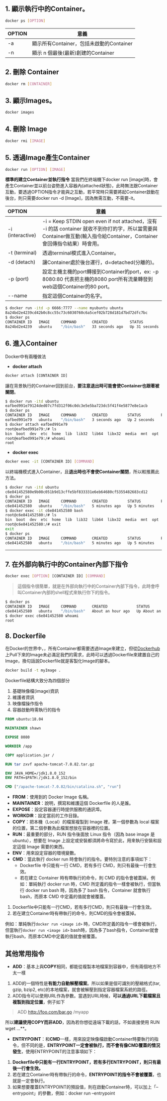## 1. 顯示執行中的Container。

```bash
docker ps [OPTION]
```

| OPTION   |     意義             |
| -------- | --------            |
| -a       | 顯示所有Container，包括未啟動的Container     |
| -n       | 顯示 n 個最後(最新)創建的Container    |

## 2. 刪除 Container

```bash
docker rm [CONTAINER]
```

## 3. 顯示Images。
   
```bash
docker images
```

## 4. 刪除 Image
```bash
docker rmi [IMAGE]
```


## 5. 透過Image產生Container
```bash
docker run [OPTION] [IMAGE]
```

**標準的建立Container並執行指令**
當我們在終端機下docker run [image]時，會產生Container並以前台姿勢進入容器內(attached狀態)，此時無法跟Container互動，要透過OPTION指令才能與之互動，若平常時只需要將起Container啟動在後台，則只需要docker run -d [Image]，因為無需互動，不需要-it。

| OPTION           | 意義                                                                                                                     |
|:---------------- | ------------------------------------------------------------------------------------------------------------------------ |
| -i (interactive) | -i = Keep STDIN open even if not attached，沒有 -i 的話 container 就收不到你打的字，所以當需要與Container做互動(輸入指令給Container，Container會回傳指令結果）時會用。                                                                |
| -t (terminal)    | 透過terminal模式進入Container。                                                                                               |
| -d (detach)      | 讓Container處於後台運行，d=detached(分離的)。                                                                                 |
| -p (port)        | 設定主機主機的port轉接到Container的port，ex: -p 8080:80 代表把主機的8080 port所有流量轉發到web這個Container的80 port。 |
| --name    | 指定這個Container的名字。                                                                  

```bash
$ docker run -itd -p 6666:7777 --name myubuntu ubuntu
8a24bd2e4239cd42b0c8cc55c73c6030760c6a5cef02b728d181d7bd72dfc7bc
$ docker ps
CONTAINER ID   IMAGE     COMMAND       CREATED          STATUS          PORTS                                       NAMES
8a24bd2e4239   ubuntu    "/bin/bash"   33 seconds ago   Up 31 seconds   0.0.0.0:6666->7777/tcp, :::6666->7777/tcp   myubuntu
```




## 6. 進入Container

Docker中有兩種做法

* **docker attach**

```bash
docker attach [CONTAINER ID]
```


讓在背景執行的Container回到前台，**要注意退出時可能會使Container也跟著被關閉**。

```bash
$ docker run -itd ubuntu
eafbed991e79124ded07c7fd312f06c0dc3e5e5ba723dc5f41f4e5877e8e1acb
$ docker ps
CONTAINER ID   IMAGE     COMMAND       CREATED         STATUS         PORTS     NAMES
eafbed991e79   ubuntu    "/bin/bash"   3 seconds ago   Up 2 seconds             affectionate_beaver
$ docker attach eafbed991e79
root@eafbed991e79:/# ls
bin  boot  dev  etc  home  lib  lib32  lib64  libx32  media  mnt  opt  proc  root  run  sbin  srv  sys  tmp  usr  var
root@eafbed991e79:/# whoami
root
```

* **docker exec**
```bash
docker exec -it [CONTAINER ID] [COMMAND]
```

以終端機模式進入Container，且**退出時也不會使Container關閉**，所以較推薦此方法。

```bash
$ docker run -itd ubuntu
c6e841452580e9b08c051b9d13cffe5bf833331e6eb64680cf5355482683cd12
$ docker ps
CONTAINER ID   IMAGE     COMMAND       CREATED         STATUS         PORTS     NAMES
c6e841452580   ubuntu    "/bin/bash"   5 minutes ago   Up 5 minutes             gracious_swirles
$ docker exec -it c6e841452580 bash
root@c6e841452580:/# ls
bin  boot  dev  etc  home  lib  lib32  lib64  libx32  media  mnt  opt  proc  root  run  sbin  srv  sys  tmp  usr  var
root@c6e841452580:/# exit
exit
$ docker ps
CONTAINER ID   IMAGE     COMMAND       CREATED         STATUS         PORTS     NAMES
c6e841452580   ubuntu    "/bin/bash"   5 minutes ago   Up 5 minutes             gracious_swirles
```

---

## 7. 在外部向執行中的Container內部下指令

```bash
docker exec [OPTION] [CONTAINER ID] [COMMAND]
```

> 這個指令很簡單，就是在外部向執行中的Container內部下指令，此時會呼叫Container內部的shell程式來執行你下的指令。
```bash
$ docker ps
CONTAINER ID   IMAGE     COMMAND       CREATED             STATUS             PORTS     NAMES
c6e841452580   ubuntu    "/bin/bash"   About an hour ago   Up About an hour             gracious_swirles
$ docker exec c6e841452580 whoami
root
```


## 8. Dockerfile

在Docker的世界中，，所有Container都需要透過Image來建立，但從[Dockerhub](https://hub.docker.com/)上Pull下來的Image未必滿足我們的需求，此時可以透過Dockerfile來建置自己的Image，換句話說Dockerfile就是客製化Image的腳本。

```bash
docker build -t myImage .
```


Dockerfile結構大致分為四個部分
1. 基礎映像檔(image)資訊
2. 維護者資訊
3. 映像檔操作指令
4. 容器啟動時需執行的指令

```dockerfile
FROM ubuntu:18.04

MAINTAINER shawn

EXPOSE 8080

WORKDIR /app

COPY application.jar /

RUN tar zxvf apache-tomcat-7.0.82.tar.gz

ENV JAVA_HOME=/jdk1.8.0_152
ENV PATH=$PATH:/jdk1.8.0_152/bin

CMD ["/apache-tomcat-7.0.82/bin/catalina.sh", "run"]
```

- **FROM**：使用到的 Docker Image 名稱。
- **MAINTAINER**：說明，撰寫和維護這個 Dockerfile 的人是誰。
- **EXPOSE**：設定容器運行時提供服務的通訊埠。
- **WORKDIR**：設定當前的工作目錄。
- **COPY**：把本機（Local）的檔案複製到 Image 裡，第一個參數為 local 檔案的位置，第二個參數為此檔案想放在容器裡的位置。
- **RUN**：最重要的部分，RUN 指令後面放 Linux 指令（因為 base image 是 ubuntu），想要在 Image 上設定或安裝都須將命令寫於此，用來執行安裝和設定這個 Image 需要的東西。
- **ENV**：用來設定容器的環境變數。
- **CMD**：當此執行 docker run 時會執行的指令。要特別注意的事項如下：
    - Dockerfile 中只能有一行 CMD，若有多行 CMD，則只有最後一行會生效。
    - 若在建立 Container 時有帶執行的命令，則 CMD 的指令會被蓋掉。例如：單純執行 docker run 時，CMD 所定義的指令一樣會被執行，但當執行 docker run bash 時，因為多了 bash 指令，Container 就會執行 bash，而原本 CMD 中定義的值就會被覆蓋。
      
1. Dockerfile中只能有一行CMD，若有多行CMD，則只有最後一行會生效。
2. 若在建立Container時有帶執行的命令，則CMD的指令會被蓋掉。

例如：單純執行`docker run <image id>` 時，CMD所定義的指令一樣會被執行，但當執行`docker run <image id>` bash時，因為多了bash指令，Container就會執行bash，而原本CMD中定義的值就會被覆蓋。

## 其他常用指令

* **ADD**：基本上與**COPY**相同，都能從複製本地檔案到容器中，但有兩個地方不太一樣
1. ADD的一個特性是**有能力自動解壓檔案**。所以如果是個可識別的壓縮格式(tar, gzip, bzip2, etc)的本地檔案，就會被解壓到指定容器檔案系統的路徑。
2. ADD指令可以使用URL作為參數。當遇到URL時候，**可以通過URL下載檔案且複製到指定位置**，例子如下

> ADD http://foo.com/bar.go /myapp


所以**建議使用COPY而非ADD**，因為若你想從遠端下載的話，不如直接使用 RUN wget ...**。

* **ENTRYPOINT**：和**CMD**一樣，用來設定映像檔啟動Container時要執行的指令，但不同的是，**ENTRYPOINT一定會被執行，而不會有像CMD覆蓋的情況發生**，使用ENTRYPOINT的注意事項如下：
  
1.  **Dockerfile中只能有一行ENTRYPOINT，若有多行ENTRYPOINT，則只有最後一行會生效。**
2.  若在建立Container時有帶執行的命令，**ENTRYPOINT的指令不會被覆蓋**，也就是一定會執行。
3.  如果想要覆蓋ENTRYPOINT的預設值，則在啟動Container時，可以加上「–entrypoint」的參數，例如：docker run –entrypoint
